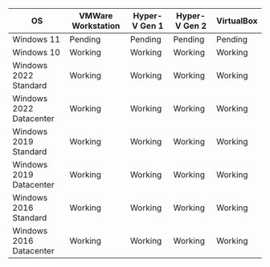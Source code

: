 | OS                      | VMWare Workstation | Hyper-V Gen 1 | Hyper-V Gen 2 | VirtualBox |
|-------------------------|--------------------|---------------|---------------|------------|
| Windows 11              | Pending            | Pending       | Pending       | Pending    |
| Windows 10              | Working            | Working       | Working       | Working    |
| Windows 2022 Standard   | Working            | Working       | Working       | Working    |
| Windows 2022 Datacenter | Working            | Working       | Working       | Working    |
| Windows 2019 Standard   | Working            | Working       | Working       | Working    |
| Windows 2019 Datacenter | Working            | Working       | Working       | Working    |
| Windows 2016 Standard   | Working            | Working       | Working       | Working    |
| Windows 2016 Datacenter | Working            | Working       | Working       | Working    |

